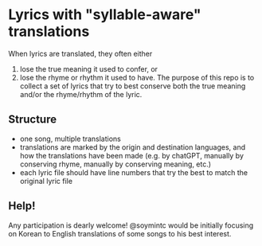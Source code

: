 # Lyrics with "syllable-aware" translations
When lyrics are translated, they often either 
1. lose the true meaning it used to confer, or
2. lose the rhyme or rhythm it used to have.
The purpose of this repo is to collect a set of lyrics that try to best conserve both the true meaning and/or the rhyme/rhythm of the lyric.

## Structure
- one song, multiple translations
- translations are marked by the origin and destination languages, and how the translations have been made (e.g. by chatGPT, manually by conserving rhyme, manually by conserving meaning, etc.)
- each lyric file should have line numbers that try the best to match the original lyric file

## Help!
Any participation is dearly welcome! @soymintc would be initially focusing on Korean to English translations of some songs to his best interest.
